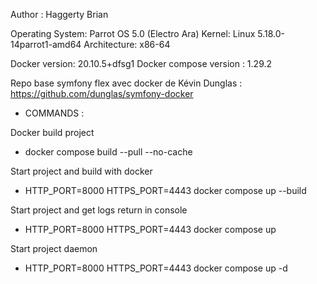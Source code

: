 Author : Haggerty Brian

Operating System: Parrot OS 5.0 (Electro Ara)
Kernel: Linux 5.18.0-14parrot1-amd64
Architecture: x86-64

Docker version: 20.10.5+dfsg1
Docker compose version : 1.29.2

Repo base symfony flex avec docker de Kévin Dunglas :
https://github.com/dunglas/symfony-docker

- COMMANDS : 

Docker build project 
- docker compose build --pull --no-cache

Start project and build with docker
- HTTP_PORT=8000 HTTPS_PORT=4443 docker compose up --build

Start project and get logs return in console
- HTTP_PORT=8000 HTTPS_PORT=4443 docker compose up

Start project daemon
- HTTP_PORT=8000 HTTPS_PORT=4443 docker compose up -d
